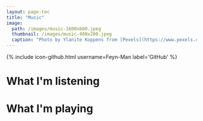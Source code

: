 ```yaml
---
layout: page-toc
title: "Music"
image:
  path: /images/music-1600x600.jpeg
  thumbnail: /images/music-400x200.jpeg
  caption: "Photo by Ylanite Koppens from [Pexels](https://www.pexels.com)"
---
```

{% include icon-github.html username=Feyn-Man label='GitHub' %}

# What I'm listening


# What I'm playing
